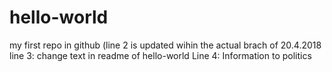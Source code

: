 # hello-world
my first repo in github (line 2 is updated wihin the actual brach of 20.4.2018
line 3: change text in readme of hello-world 
Line 4: Information to politics
